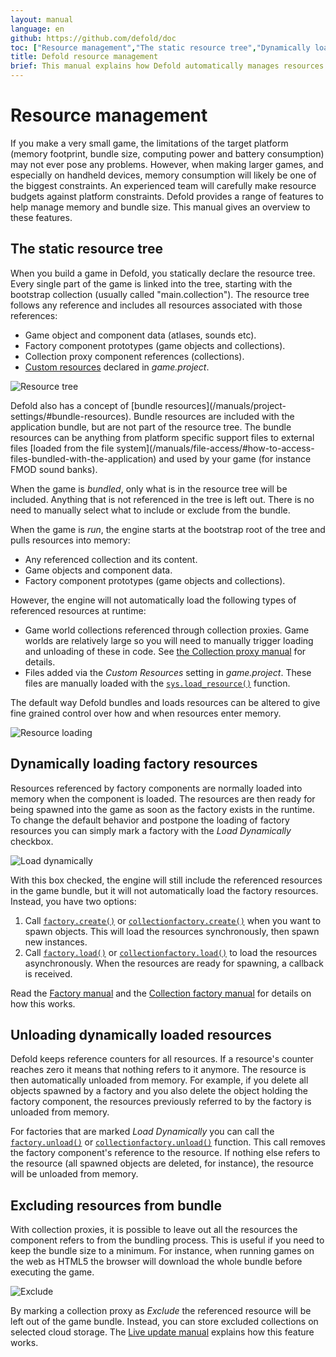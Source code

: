 ```yaml
---
layout: manual
language: en
github: https://github.com/defold/doc
toc: ["Resource management","The static resource tree","Dynamically loading factory resources","Unloading dynamically loaded resources","Excluding resources from bundle"]
title: Defold resource management
brief: This manual explains how Defold automatically manages resources and how you can manually manage loading of resources to adhere to memory footprint and bundle size constraints.
---
```


# Resource management

If you make a very small game, the limitations of the target platform (memory footprint, bundle size, computing power and battery consumption) may not ever pose any problems. However, when making larger games, and especially on handheld devices, memory consumption will likely be one of the biggest constraints. An experienced team will carefully make resource budgets against platform constraints. Defold provides a range of features to help manage memory and bundle size. This manual gives an overview to these features.

## The static resource tree

When you build a game in Defold, you statically declare the resource tree. Every single part of the game is linked into the tree, starting with the bootstrap collection (usually called "main.collection"). The resource tree follows any reference and includes all resources associated with those references:

- Game object and component data (atlases, sounds etc).
- Factory component prototypes (game objects and collections).
- Collection proxy component references (collections).
- [Custom resources](/manuals/project-settings/#custom-resources) declared in *game.project*.

![Resource tree](../images/resource/resource_tree.png)

<div class='sidenote' markdown='1'>
Defold also has a concept of [bundle resources](/manuals/project-settings/#bundle-resources). Bundle resources are included with the application bundle, but are not part of the resource tree. The bundle resources can be anything from platform specific support files to external files [loaded from the file system](/manuals/file-access/#how-to-access-files-bundled-with-the-application) and used by your game (for instance FMOD sound banks).
</div>

When the game is *bundled*, only what is in the resource tree will be included. Anything that is not referenced in the tree is left out. There is no need to manually select what to include or exclude from the bundle.

When the game is *run*, the engine starts at the bootstrap root of the tree and pulls resources into memory:

- Any referenced collection and its content.
- Game objects and component data.
- Factory component prototypes (game objects and collections).

However, the engine will not automatically load the following types of referenced resources at runtime:

- Game world collections referenced through collection proxies. Game worlds are relatively large so you will need to manually trigger loading and unloading of these in code. See [the Collection proxy manual](/manuals/collection-proxy) for details.
- Files added via the *Custom Resources* setting in *game.project*. These files are manually loaded with the [`sys.load_resource()`](/ref/sys/#sys.load_resource) function.

The default way Defold bundles and loads resources can be altered to give fine grained control over how and when resources enter memory.

![Resource loading](../images/resource/loading.png)

## Dynamically loading factory resources

Resources referenced by factory components are normally loaded into memory when the component is loaded. The resources are then ready for being spawned into the game as soon as the factory exists in the runtime. To change the default behavior and postpone the loading of factory resources you can simply mark a factory with the *Load Dynamically* checkbox.

![Load dynamically](../images/resource/load_dynamically.png)

With this box checked, the engine will still include the referenced resources in the game bundle, but it will not automatically load the factory resources. Instead, you have two options:

1. Call [`factory.create()`](/ref/factory/#factory.create) or [`collectionfactory.create()`](/ref/collectionfactory/#collectionfactory.create) when you want to spawn objects. This  will load the resources synchronously, then spawn new instances.
2. Call [`factory.load()`](/ref/factory/#factory.load) or [`collectionfactory.load()`](/ref/collectionfactory/#collectionfactory.load) to load the resources asynchronously. When the resources are ready for spawning, a callback is received.

Read the [Factory manual](/manuals/factory) and the [Collection factory manual](/manuals/collection-factory) for details on how this works.

## Unloading dynamically loaded resources

Defold keeps reference counters for all resources. If a resource's counter reaches zero it means that nothing refers to it anymore. The resource is then automatically unloaded from memory. For example, if you delete all objects spawned by a factory and you also delete the object holding the factory component, the resources previously referred to by the factory is unloaded from memory.

For factories that are marked *Load Dynamically* you can call the [`factory.unload()`](/ref/factory/#factory.unload) or [`collectionfactory.unload()`](/ref/collectionfactory/#collectionfactory.unload) function. This call removes the factory component's reference to the resource. If nothing else refers to the resource (all spawned objects are deleted, for instance), the resource will be unloaded from memory.

## Excluding resources from bundle

With collection proxies, it is possible to leave out all the resources the component refers to from the bundling process. This is useful if you need to keep the bundle size to a minimum. For instance, when running games on the web as HTML5 the browser will download the whole bundle before executing the game.

![Exclude](../images/resource/exclude.png)

By marking a collection proxy as *Exclude* the referenced resource will be left out of the game bundle. Instead, you can store excluded collections on selected cloud storage. The [Live update manual](/manuals/live-update/) explains how this feature works.
